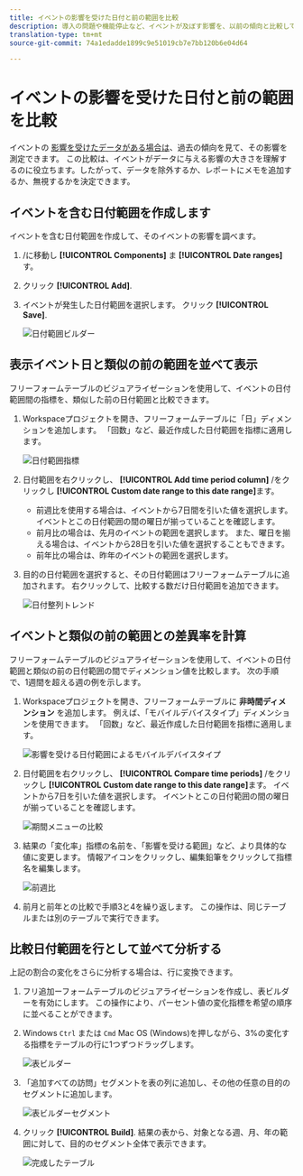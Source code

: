 ```yaml
---
title: イベントの影響を受けた日付と前の範囲を比較
description: 導入の問題や機能停止など、イベントが及ぼす影響を、以前の傾向と比較して説明します。
translation-type: tm+mt
source-git-commit: 74a1edadde1899c9e51019cb7e7bb120b6e04d64

---
```



# イベントの影響を受けた日付と前の範囲を比較

イベントの [影響を受けたデータがある場合は](overview.md)、過去の傾向を見て、その影響を測定できます。 この比較は、イベントがデータに与える影響の大きさを理解するのに役立ちます。したがって、データを除外するか、レポートにメモを追加するか、無視するかを決定できます。

## イベントを含む日付範囲を作成します

イベントを含む日付範囲を作成して、そのイベントの影響を調べます。

1. /に移動し **[!UICONTROL Components]** ま **[!UICONTROL Date ranges]**&#x200B;す。
2. クリック **[!UICONTROL Add]**.
3. イベントが発生した日付範囲を選択します。 クリック **[!UICONTROL Save]**.

   ![日付範囲ビルダー](assets/date_range_builder.png)

## 表示イベント日と類似の前の範囲を並べて表示

フリーフォームテーブルのビジュアライゼーションを使用して、イベントの日付範囲間の指標を、類似した前の日付範囲と比較できます。

1. Workspaceプロジェクトを開き、フリーフォームテーブルに「日」ディメンションを追加します。 「回数」など、最近作成した日付範囲を指標に適用します。

   ![日付範囲指標](assets/date_range_metric.png)

2. 日付範囲を右クリックし、 **[!UICONTROL Add time period column]** /をクリックし **[!UICONTROL Custom date range to this date range]**&#x200B;ます。
   * 前週比を使用する場合は、イベントから7日間を引いた値を選択します。 イベントとこの日付範囲の間の曜日が揃っていることを確認します。
   * 前月比の場合は、先月のイベントの範囲を選択します。 また、曜日を揃える場合は、イベントから28日を引いた値を選択することもできます。
   * 前年比の場合は、昨年のイベントの範囲を選択します。
3. 目的の日付範囲を選択すると、その日付範囲はフリーフォームテーブルに追加されます。 右クリックして、比較する数だけ日付範囲を追加できます。

   ![日付整列トレンド](assets/date_aligned_trends.png)

## イベントと類似の前の範囲との差異率を計算

フリーフォームテーブルのビジュアライゼーションを使用して、イベントの日付範囲と類似の前の日付範囲の間でディメンション値を比較します。 次の手順で、1週間を超える週の例を示します。

1. Workspaceプロジェクトを開き、フリーフォームテーブルに **非時間ディメンション** を追加します。 例えば、「モバイルデバイスタイプ」ディメンションを使用できます。 「回数」など、最近作成した日付範囲を指標に適用します。

   ![影響を受ける日付範囲によるモバイルデバイスタイプ](assets/mobile_device_type.png)

2. 日付範囲を右クリックし、 **[!UICONTROL Compare time periods]** /をクリックし **[!UICONTROL Custom date range to this date range]**&#x200B;ます。 イベントから7日を引いた値を選択します。 イベントとこの日付範囲の間の曜日が揃っていることを確認します。

   ![期間メニューの比較](assets/compare_time_custom.png)

3. 結果の「変化率」指標の名前を、「影響を受ける範囲」など、より具体的な値に変更します。 情報アイコンをクリックし、編集鉛筆をクリックして指標名を編集します。

   ![前週比](assets/wow_affected_range.png)

4. 前月と前年との比較で手順3と4を繰り返します。 この操作は、同じテーブルまたは別のテーブルで実行できます。

## 比較日付範囲を行として並べて分析する

上記の割合の変化をさらに分析する場合は、行に変換できます。

1. フリ追加ーフォームテーブルのビジュアライゼーションを作成し、表ビルダーを有効にします。 この操作により、パーセント値の変化指標を希望の順序に並べることができます。
2. Windows `Ctrl` または `Cmd` Mac OS (Windows)を押しながら、3%の変化する指標をテーブルの行に1つずつドラッグします。

   ![表ビルダー](assets/table_builder.png)

3. 「追加すべての訪問」セグメントを表の列に追加し、その他の任意の目的のセグメントに追加します。

   ![表ビルダーセグメント](assets/table_builder_segments.png)

4. クリック **[!UICONTROL Build]**. 結果の表から、対象となる週、月、年の範囲に対して、目的のセグメント全体で表示できます。

   ![完成したテーブル](assets/table_builder_finished.png)
